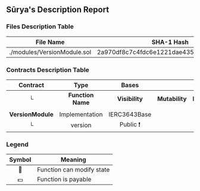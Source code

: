 ## Sūrya's Description Report

### Files Description Table


|  File Name  |  SHA-1 Hash  |
|-------------|--------------|
| ./modules/VersionModule.sol | 2a970df8c7c4fdc6e1221dae435582bb4881b3d9 |


### Contracts Description Table


|  Contract  |         Type        |       Bases      |                  |                 |
|:----------:|:-------------------:|:----------------:|:----------------:|:---------------:|
|     └      |  **Function Name**  |  **Visibility**  |  **Mutability**  |  **Modifiers**  |
||||||
| **VersionModule** | Implementation | IERC3643Base |||
| └ | version | Public ❗️ |   |NO❗️ |


### Legend

|  Symbol  |  Meaning  |
|:--------:|-----------|
|    🛑    | Function can modify state |
|    💵    | Function is payable |
